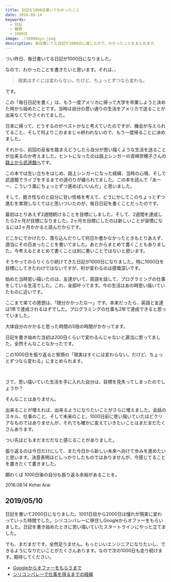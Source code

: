 ```yaml
---
title: 日記を1000日書いてわかったこと
date: 2016-08-14
keywords:
  - 日記
  - 継続
  - 1000日
image: ./1000days.jpeg
description: 毎日書いてた日記が1000日に達したので、わかったことをまとめます。
---
```


つい昨日、毎日書いてる日記が1000日になりました。

なので、わかったことを書きたいと思います。それは、、

> 現実はすぐには変わらない。だけど、ちょっとずつなら変わる。

です。

この「毎日日記を書く」は、もう一度アメリカに帰って大学を卒業しようと決めた時から始めたことです。当時は自分の思い通りの生活をアメリカで送ることが出来なくてやさぐれてました。

日本に帰って、どうするのがベストかなと考えていたのですが、機会が与えられてること、そして何よりこのままじゃ終われないので、もう一度帰ることに決めました。

それから、前回の反省を踏まえどうしたら自分が思い描くような生活を送ることが出来るのか考えました。ヒントになったのは路上シンガーの宮崎奈穂子さんの[路上から武道館へ](https://www.amazon.co.jp/dp/4806145416)です。

この本では生い立ちをはじめ、路上シンガーになった経緯、当時の心境、そして武道館でライブをするまでの道のりが綴られてました。この本を読んで「あーー、こういう風にちょっとずつ進めばいいんだ」と思いました。

そして、飽き性なのと自分に甘い性格を考えて、どうにかしてこのちょっとずつ進むを実現しなくてはと思いついたのが、毎日日記を書くことだったのです。

最初はとりあえず2週間続けることを目標にしました。そして、2週間を達成したら2ヶ月が目標になりました。2ヶ月を目標にしたのは新しいことが習慣になるには2ヶ月かかると読んだからです。

どこかにでかけたり、落ち込んだりして何日か書かなかったときもとりあえず、適当にその日あったことを書いてました。あとからまとめて書くこともありました。今考えるとまとめて書くことは別に悪いことではないと思います。

そうやってのらりくらり続けてきた日記が1000日になりました。特に1000日を目標にしてきたわけではないですが、桁が変わるのは感慨深いです。

始めた当時思い描いたのは、友達がいて、英語を話して、プログラミングの仕事をしている生活でした。これ、全部叶ってます。今の生活はあの時思い描いていたものに近いです。

ここまで来ての感想は、「随分かかったな〜」です。本来だったら、英語と友達は1年で達成されるはずでした。プログラミングの仕事も2年で達成できると思っていました。

大体自分のかかると思った時間の5倍の時間がかかってます。

日記を書き始めた当初は200日くらいで変わるんじゃないと適当に思ってました。全然そんなことなかったです。

この1000日を振り返ると冒頭の「現実はすぐには変わらない。だけど、ちょっとずつなら変わる」にまとめられます。

<br />

さて、思い描いていた生活を手に入れた自分は、目標を見失ってしまったのでしょうか？

そんなことはありません。

出来ることが増えれば、出来るようになりたいことがさらに増えました。会話のスキル、仕事のこと、そして未来のこと。1000日前に思い描いていたほどクリアなものではありませんが、それでも確かに変えていきたいことはまだまだたくさんあります。

つい先ほどもまだまだだなと感じることがありました。

振り返るのは今日だけにして、また今日から新しい未来へ向けて歩みを進めたいと思います。決意表明ほどしっかりしたものではありませんが、今感じてることを書きたくて書きました。

願わくば 1000日後の自分も振り返る余裕があることを。

2016.08.14 Kohei Arai

## 2019/05/10

日記を書いて2000日になりました。1001日目から2000日は憧れが現実に変わっていった時間でした。シリコンバレーに移住しGoogleからオファーをもらいました。日記を書き始めたときに思い描いていたスタートラインにやっと立てました。

でも、まだまだです。全然足りません。もっといいエンジニアになりたいし、できるようになりたいことがたくさんあります。なので次の1000日も走り続けます。期待してください。

* [Googleからオファーをもらうまで](/google)
* [シリコンバレーで仕事を得るまでの経緯](/silicon-valley)